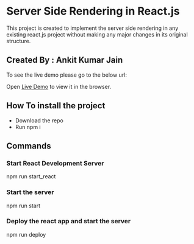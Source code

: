 # Server Side Rendering in React.js

This project is created to implement the server side rendering in any existing react.js project without making any major changes in its original structure.

## Created By : Ankit Kumar Jain

To see the live demo please go to the below url:

Open [Live Demo](https://react-ssr-demo.herokuapp.com/) to view it in the browser.

## How To install the project
- Download the repo
- Run npm i 

## Commands
### Start React Development Server
npm run start_react

### Start the server
npm run start

### Deploy the react app and start the server
npm run deploy
